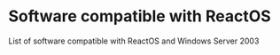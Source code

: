 # Software compatible with ReactOS
List of software compatible with ReactOS and Windows Server 2003
